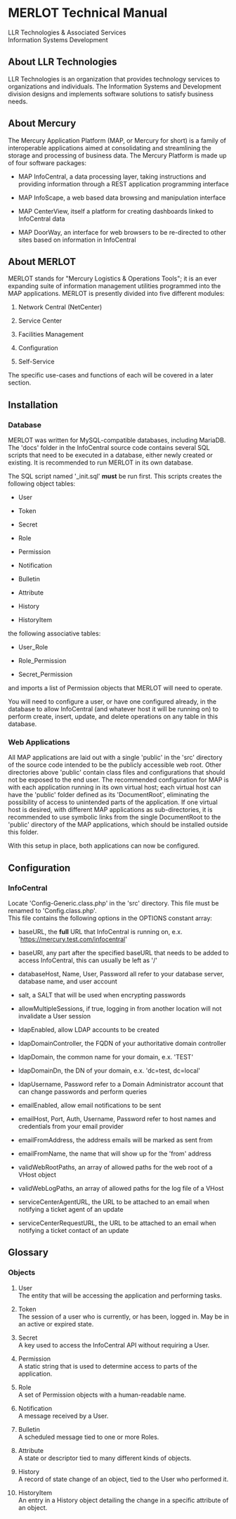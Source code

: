 # MERLOT Technical Manual  
LLR Technologies & Associated Services  
Information Systems Development

## About LLR Technologies

LLR Technologies is an organization that provides technology services to organizations and individuals.  The Information
Systems and Development division designs and implements software solutions to satisfy business needs.

## About Mercury

The Mercury Application Platform (MAP, or Mercury for short) is a family of interoperable applications aimed at 
consolidating and streamlining the storage and processing of business data.  The Mercury Platform is made up of 
four software packages:

* MAP InfoCentral, a data processing layer, taking instructions and providing information through a REST application 
programming interface

* MAP InfoScape, a web based data browsing and manipulation interface

* MAP CenterView, itself a platform for creating dashboards linked to InfoCentral data

* MAP DoorWay, an interface for web browsers to be re-directed to other sites based on information in InfoCentral

## About MERLOT

MERLOT stands for "Mercury Logistics & Operations Tools"; it is an ever expanding suite of information management 
utilities programmed into the MAP applications.   MERLOT is presently divided into five different modules:

1. Network Central (NetCenter)

2. Service Center

3. Facilities Management

4. Configuration

5. Self-Service

The specific use-cases and functions of each will be covered in a later section.

## Installation

### Database

MERLOT was written for MySQL-compatible databases, including MariaDB.  The 'docs' folder in the InfoCentral source code 
contains several SQL scripts that need to be executed in a database, either newly created or existing.  It is recommended 
to run MERLOT in its own database.

The SQL script named '_init.sql' __must__ be run first.  This scripts creates the following object tables:

* User

* Token

* Secret

* Role

* Permission

* Notification

* Bulletin

* Attribute

* History

* HistoryItem

the following associative tables:

* User_Role

* Role_Permission

* Secret_Permission

and imports a list of Permission objects that MERLOT will need to operate.  

You will need to configure a user, or have one configured already, in the database to allow InfoCentral (and whatever host 
it will be running on) to perform create, insert, update, and delete operations on any table in this database.

### Web Applications

All MAP applications are laid out with a single 'public' in the 'src' directory of the source code intended to be the 
publicly accessible web root. Other directories above 'public' contain class files and configurations that should not be 
exposed to the end user. The recommended configuration for MAP is with each application running in its own virtual host; 
each virtual host can have the 'public' folder defined as its 'DocumentRoot', eliminating the possibility of access to 
unintended parts of the application.  If one virtual host is desired, with different MAP applications as sub-directories, 
it is recommended to use symbolic links from the single DocumentRoot to the 'public' directory of the MAP applications, 
which should be installed outside this folder.  

With this setup in place, both applications can now be configured.

## Configuration

### InfoCentral

Locate 'Config-Generic.class.php' in the 'src' directory.  This file must be renamed to 'Config.class.php'.  
This file contains the following options in the OPTIONS constant array:  

* baseURL, the __full__ URL that InfoCentral is running on, e.x. 'https://mercury.test.com/infocentral'

* baseURI, any part after the specified baseURL that needs to be added to access InfoCentral, this can usually be left 
as '/'

* databaseHost, Name, User, Password all refer to your database server, database name, and user account

* salt, a SALT that will be used when encrypting passwords

* allowMultipleSessions, if true, logging in from another location will not invalidate a User session

* ldapEnabled, allow LDAP accounts to be created

* ldapDomainController, the FQDN of your authoritative domain controller

* ldapDomain, the common name for your domain, e.x. 'TEST'

* ldapDomainDn, the DN of your domain, e.x. 'dc=test, dc=local'

* ldapUsername, Password refer to a Domain Administrator account that can change passwords and perform queries

* emailEnabled, allow email notifications to be sent

* emailHost, Port, Auth, Username, Password refer to host names and credentials from your email provider

* emailFromAddress, the address emails will be marked as sent from

* emailFromName, the name that will show up for the 'from' address

* validWebRootPaths, an array of allowed paths for the web root of a VHost object

* validWebLogPaths, an array of allowed paths for the log file of a VHost

* serviceCenterAgentURL, the URL to be attached to an email when notifying a ticket agent of an update

* serviceCenterRequestURL, the URL to be attached to an email when notifying a ticket contact of an update

## Glossary

### Objects

1. User  
The entity that will be accessing the application and performing tasks.

1. Token  
The session of a user who is currently, or has been, logged in.  May be in an active or expired state.

1. Secret  
A key used to access the InfoCentral API without requiring a User.

1. Permission  
A static string that is used to determine access to parts of the application.

1. Role  
A set of Permission objects with a human-readable name.

1. Notification  
A message received by a User.

1. Bulletin  
A scheduled message tied to one or more Roles.

1. Attribute  
A state or descriptor tied to many different kinds of objects.

1. History  
A record of state change of an object, tied to the User who performed it.

1. HistoryItem  
An entry in a History object detailing the change in a specific attribute of an object.